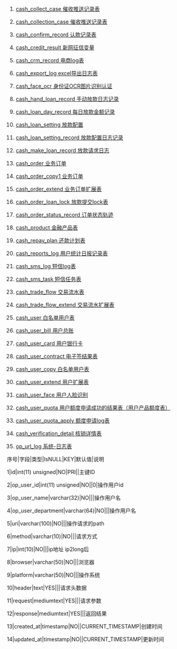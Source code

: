 1. [cash_collect_case 催收推送记录表](#cash_collect_case)

1. [cash_collection_case 催收推送记录表](#cash_collection_case)

1. [cash_confirm_record 认款记录表](#cash_confirm_record)

1. [cash_credit_result 新网征信变量](#cash_credit_result)

1. [cash_crm_record 电商log表](#cash_crm_record)

1. [cash_export_log excel导出日志表](#cash_export_log)

1. [cash_face_ocr 身份证OCR图片识别认证](#cash_face_ocr)

1. [cash_hand_loan_record 手动放款日志记录](#cash_hand_loan_record)

1. [cash_loan_day_record 每日放款金额记录](#cash_loan_day_record)

1. [cash_loan_setting 放款配置](#cash_loan_setting)

1. [cash_loan_setting_record 放款配置日志记录](#cash_loan_setting_record)

1. [cash_make_loan_record 放款请求日志](#cash_make_loan_record)

1. [cash_order 业务订单](#cash_order)

1. [cash_order_copy1 业务订单](#cash_order_copy1)

1. [cash_order_extend 业务订单扩展表](#cash_order_extend)

1. [cash_order_loan_lock 放款提交lock表](#cash_order_loan_lock)

1. [cash_order_status_record 订单状态轨迹](#cash_order_status_record)

1. [cash_product 金融产品表](#cash_product)

1. [cash_repay_plan 还款计划表](#cash_repay_plan)

1. [cash_reports_log 用户统计日报记录表](#cash_reports_log)

1. [cash_sms_log 短信log表](#cash_sms_log)

1. [cash_sms_task 短信任务表](#cash_sms_task)

1. [cash_trade_flow 交易流水表](#cash_trade_flow)

1. [cash_trade_flow_extend 交易流水扩展表](#cash_trade_flow_extend)

1. [cash_user 白名单用户表](#cash_user)

1. [cash_user_bill 用户总账](#cash_user_bill)

1. [cash_user_card 用户银行卡](#cash_user_card)

1. [cash_user_contract 电子签结果表](#cash_user_contract)

1. [cash_user_copy 白名单用户表](#cash_user_copy)

1. [cash_user_extend 用户扩展表](#cash_user_extend)

1. [cash_user_face 用户人脸识别](#cash_user_face)

1. [cash_user_quota 用户额度申请成功的结果表（用户产品额度表）](#cash_user_quota)

1. [cash_user_quota_apply 额度申请log表](#cash_user_quota_apply)

1. [cash_verification_detail 核销详情表](#cash_verification_detail)

1. [op_url_log 系统-日志表](#op_url_log)


序号|字段|类型|IsNULL|KEY|默认值|说明

1|id|int(11) unsigned|NO|PRI||主键ID

2|op_user_id|int(11) unsigned|NO||0|操作用户id

3|op_user_name|varchar(32)|NO|||操作用户名

4|op_user_department|varchar(64)|NO|||操作用户名

5|uri|varchar(100)|NO|||操作请求的path

6|method|varchar(10)|NO|||请求方式

7|ip|int(10)|NO|||ip地址 ip2long后

8|browser|varchar(50)|NO|||浏览器

9|platform|varchar(50)|NO|||操作系统

10|header|text|YES|||请求头数据

11|request|mediumtext|YES|||请求参数

12|response|mediumtext|YES|||返回结果

13|created_at|timestamp|NO||CURRENT_TIMESTAMP|创建时间

14|updated_at|timestamp|NO||CURRENT_TIMESTAMP|更新时间



